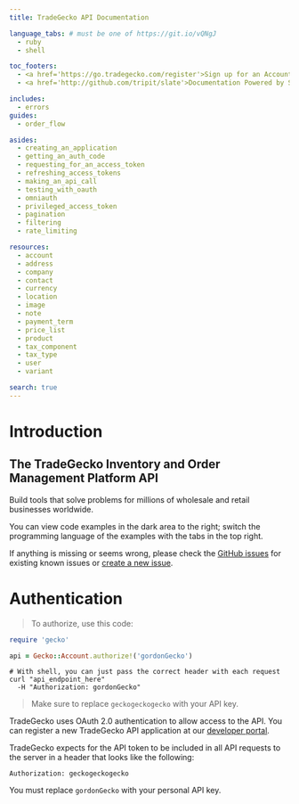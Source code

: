 ```yaml
---
title: TradeGecko API Documentation

language_tabs: # must be one of https://git.io/vQNgJ
  - ruby
  - shell

toc_footers:
  - <a href='https://go.tradegecko.com/register'>Sign up for an Account</a>
  - <a href='http://github.com/tripit/slate'>Documentation Powered by Slate</a>

includes:
  - errors
guides:
  - order_flow

asides:
  - creating_an_application
  - getting_an_auth_code
  - requesting_for_an_access_token
  - refreshing_access_tokens
  - making_an_api_call
  - testing_with_oauth
  - omniauth
  - privileged_access_token
  - pagination
  - filtering
  - rate_limiting

resources:
  - account
  - address
  - company
  - contact
  - currency
  - location
  - image
  - note
  - payment_term
  - price_list
  - product
  - tax_component
  - tax_type
  - user
  - variant

search: true
---
```


# Introduction

## The TradeGecko Inventory and Order Management Platform API

Build tools that solve problems for millions of wholesale and retail businesses worldwide.

You can view code examples in the dark area to the right; switch the programming language of the examples with the tabs in the top right.

If anything is missing or seems wrong, please check the [GitHub issues](https://github.com/tradegecko/smaug/issues)
for existing known issues or [create a new issue](https://github.com/tradegecko/smaug/issues/new).

# Authentication

> To authorize, use this code:

```ruby
require 'gecko'

api = Gecko::Account.authorize!('gordonGecko')
```

```shell
# With shell, you can just pass the correct header with each request
curl "api_endpoint_here"
  -H "Authorization: gordonGecko"
```


> Make sure to replace `geckogeckogecko` with your API key.

TradeGecko uses OAuth 2.0 authentication  to allow access to the API. 
You can register a new TradeGecko API application at our [developer portal](http://developer.tradegecko.com/).

TradeGecko expects for the API token to be included in all API requests to the server in a header that looks like the following:

`Authorization: geckogeckogecko`

<aside class="notice">
You must replace <code>gordonGecko</code> with your personal API key.
</aside>
